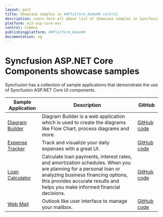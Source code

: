 ```yaml
---
layout: post
title: Showcase samples in ##Platform_Name## control
description: Learn here all about list of showcase samples in Syncfusion ##Platform_Name## Common control of Syncfusion Essential JS 2 and more.
platform: ej2-asp-core-mvc
control: Common
publishingplatform: ##Platform_Name##
documentation: ug
---
```


# Syncfusion ASP.NET Core Components showcase samples

Syncfusion has a collection of sample applications that demonstrate the use of Syncfusion ASP.NET Core UI components.

| Sample Application | Description | GitHub |
| ------------- | ------------- | ------------- |
| [Diagram Builder](https://ej2.syncfusion.com/showcase/aspnetcore/diagrambuilder/) |  Diagram Builder is a web application which is used to create the diagrams like Flow Chart, process diagrams and more. | [GitHub code](https://github.com/syncfusion/ej2-showcase-aspnetcore-diagram-builder) |
| [Expense Tracker](https://ej2.syncfusion.com/showcase/aspnetcore/expense-tracker/) | Track and visualize your daily expenses with a great UI. | [GitHub code](https://github.com/syncfusion/ej2-showcase-aspnetcore-expensetracker) |
| [Loan Calculator](https://ej2.syncfusion.com/showcase/aspnetcore/loan-calculator/) | Calculate loan payments, interest rates, and amortization schedules. When you are planning for a personal loan or analyzing business financing options, this provides accurate results and helps you make informed financial decisions. | [GitHub code](https://github.com/syncfusion/ej2-showcase-aspnetcore-loan-calculator) |
| [Web Mail](https://ej2.syncfusion.com/showcase/aspnetcore/webmail/) | Outlook like user interface to manage your mailbox. | [GitHub code](https://github.com/syncfusion/ej2-showcase-aspnetcore-outlook) |
